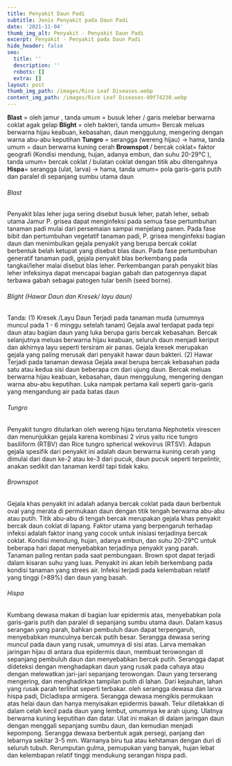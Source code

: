 ```yaml
---
title: Penyakit Daun Padi
subtitle: Jenis Penyakit pada Daun Padi
date: '2021-11-04'
thumb_img_alt: Penyakit - Penyakit Daun Padi
excerpt: Penyakit - Penyakit pada Daun Padi
hide_header: false
seo:
  title: ''
  description: ''
  robots: []
  extra: []
layout: post
thumb_img_path: /images/Rice Leaf Diseases.webp
content_img_path: /images/Rice Leaf Diseases-89f74230.webp
---
```



**Blast** = oleh jamur , tanda umum = busuk leher / garis melebar berwarna coklat agak gelap
**Blight** = oleh bakteri, tanda umum= Bercak meluas berwarna hijau keabuan, kebasahan, daun menggulung, mengering dengan warna abu-abu keputihan
**Tungro** = serangga (wereng hijau) -> hama, tanda umum = daun berwarna kuning cerah
**Brownspot** / bercak coklat= faktor geografi (Kondisi mendung, hujan, adanya embun, dan suhu 20-29°C ),
tanda umum= bercak coklat / bulatan coklat dengan titik abu ditengahnya
**Hispa**= serangga (ulat, larva) -> hama, tanda umum= pola garis-garis putih dan paralel di sepanjang sumbu utama daun

###### Blast


Penyakit blas leher juga sering disebut busuk leher, patah leher, sebab utama Jamur P. grisea dapat menginfeksi pada semua fase pertumbuhan tanaman padi mulai dari persemaian sampai menjelang panen. Pada fase bibit dan pertumbuhan vegetatif tanaman padi,  P. grisea menginfeksi bagian daun dan menimbulkan gejala penyakit yang berupa bercak coklat berbentuk belah ketupat yang disebut blas daun. Pada fase pertumbuhan generatif tanaman padi, gejala penyakit blas berkembang pada tangkai/leher malai disebut blas leher. Perkembangan parah penyakit blas leher infeksinya dapat mencapai bagian gabah dan patogennya dapat terbawa gabah sebagai patogen tular benih (seed borne).

###### Blight (Hawar Daun dan Kresek/ layu daun)

Tanda:
(1) Kresek /Layu Daun
Terjadi pada tanaman muda (umumnya muncul pada 1 - 6 minggu setelah tanam)
Gejala awal terdapat pada tepi daun atau bagian daun yang luka berupa garis bercak kebasahan. Bercak selanjutnya meluas berwarna hijau keabuan, seluruh daun menjadi keriput dan akhirnya layu seperti tersiram air panas.
Gejala kresek merupakan gejala yang paling merusak dari penyakit hawar daun bakteri.
(2) Hawar
Terjadi pada tanaman dewasa
Gejala awal berupa bercak kebasahan pada satu atau kedua sisi daun beberapa cm dari ujung daun. Bercak meluas berwarna hijau keabuan, kebasahan, daun menggulung, mengering dengan warna abu-abu keputihan.
Luka nampak pertama kali seperti garis-garis yang mengandung air pada batas daun

###### Tungro&#xD;&#xA;

Penyakit tungro ditularkan oleh wereng hijau terutama Nephotetix virescen dan menunjukkan gejala karena kombinasi 2 virus yaitu rice tungro basiliform (RTBV) dan Rice tungro spherical wekovirus (RTSV). Adapun gejala spesifik dari penyakit ini adalah daun berwarna kuning cerah yang dimulai dari daun ke-2 atau ke-3 dari pucuk, daun pucuk seperti terpelintir, anakan sedikit dan tanaman kerdil tapi tidak kaku.

###### Brownspot&#xD;&#xA;

Gejala khas penyakit ini adalah adanya bercak coklat pada daun berbentuk oval yang merata di permukaan daun dengan titik tengah berwarna abu-abu atau putih. Titik abu-abu di tengah bercak merupakan gejala khas penyakit bercak daun coklat di lapang.
Faktor utama yang berpengaruh terhadap infeksi adalah faktor inang yang cocok untuk inisiasi terjadinya bercak coklat. Kondisi mendung, hujan, adanya embun, dan suhu 20-29°C untuk beberapa hari dapat menyebabkan terjadinya penyakit yang parah.
Tanaman paling rentan pada saat pembungaan. Brown spot dapat terjadi dalam kisaran suhu yang luas. Penyakit ini akan lebih berkembang pada kondisi tanaman yang strees air. Infeksi terjadi pada kelembaban relatif yang tinggi (>89%) dan daun yang basah.

###### Hispa


Kumbang dewasa makan di bagian luar epidermis atas, menyebabkan pola garis-garis putih dan paralel di sepanjang sumbu utama daun. Dalam kasus serangan yang parah, bahkan pembuluh daun dapat terpengaruh, menyebabkan munculnya bercak putih besar. Serangga dewasa sering muncul pada daun yang rusak, umumnya di sisi atas. Larva memakan jaringan hijau di antara dua epidermis daun, membuat terowongan di sepanjang pembuluh daun dan menyebabkan bercak putih. Serangga dapat dideteksi dengan menghadapkan daun yang rusak pada cahaya atau dengan melewatkan jari-jari sepanjang terowongan. Daun yang terserang mengering, dan menghadirkan tampilan putih di lahan. Dari kejauhan, lahan yang rusak parah terlihat seperti terbakar.
oleh serangga dewasa dan larva hispa padi, Dicladispa armigera. Serangga dewasa mengikis permukaan atas helai daun dan hanya menyisakan epidermis bawah. Telur diletakkan di dalam celah kecil pada daun yang lembut, umumnya ke arah ujung. Ulatnya berwarna kuning keputihan dan datar. Ulat ini makan di dalam jaringan daun dengan menggali sepanjang sumbu daun, dan kemudian menjadi kepompong. Serangga dewasa berbentuk agak persegi, panjang dan lebarnya sekitar 3-5 mm. Warnanya biru tua atau kehitaman dengan duri di seluruh tubuh. Rerumputan gulma, pemupukan yang banyak, hujan lebat dan kelembapan relatif tinggi mendukung serangan hispa padi.
